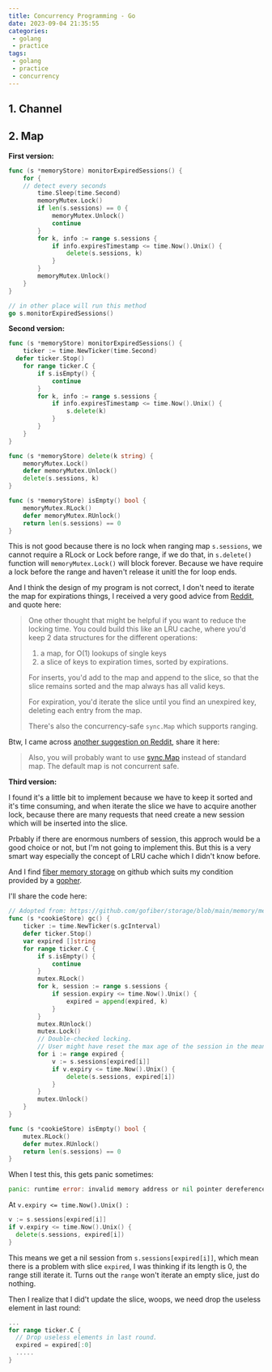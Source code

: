 ```yaml
---
title: Concurrency Programming - Go
date: 2023-09-04 21:35:55
categories:
 - golang
 - practice
tags:
 - golang
 - practice
 - concurrency
---
```


## 1. Channel





## 2. Map

**First version:**

```go
func (s *memoryStore) monitorExpiredSessions() {
	for {
    // detect every seconds
		time.Sleep(time.Second)
		memoryMutex.Lock()
		if len(s.sessions) == 0 {
			memoryMutex.Unlock()
			continue
		}
		for k, info := range s.sessions {
			if info.expiresTimestamp <= time.Now().Unix() {
				delete(s.sessions, k)
			}
		}
		memoryMutex.Unlock()
	}
}

// in other place will run this method
go s.monitorExpiredSessions()
```

**Second version:**

```go
func (s *memoryStore) monitorExpiredSessions() {
	ticker := time.NewTicker(time.Second)
  defer ticker.Stop()
	for range ticker.C {
		if s.isEmpty() {
			continue
		}
		for k, info := range s.sessions {
			if info.expiresTimestamp <= time.Now().Unix() {
				s.delete(k)
			}
		}
	}
}

func (s *memoryStore) delete(k string) {
	memoryMutex.Lock()
	defer memoryMutex.Unlock()
	delete(s.sessions, k)
}

func (s *memoryStore) isEmpty() bool {
	memoryMutex.RLock()
	defer memoryMutex.RUnlock()
	return len(s.sessions) == 0
}
```

This is not good because there is no lock when ranging map `s.sessions`, we cannot require a RLock or Lock before range, if we do that, in `s.delete()` function will `memoryMutex.Lock()` will block forever. Because we have require a lock before the range and haven't release it unitl the for loop ends. 

And I think the design of my program is not correct, I don't need to iterate the map for expirations things, I received a very good advice from [Reddit](https://www.reddit.com/r/golang/comments/169cy30/comment/jz3d914/?utm_source=share&utm_medium=web2x&context=3), and quote here:

> One other thought that might be helpful if you want to reduce the locking time. You could build this like an LRU cache, where you'd keep 2 data structures for the different operations:
>
> 1. a map, for O(1) lookups of single keys
> 2. a slice of keys to expiration times, sorted by expirations.
>
> For inserts, you'd add to the map and append to the slice, so that the slice remains sorted and the map always has all valid keys.
>
> For expiration, you'd iterate the slice until you find an unexpired key, deleting each entry from the map.
>
> There's also the concurrency-safe `sync.Map` which supports ranging.

Btw, I came across [another suggestion on Reddit](https://www.reddit.com/r/golang/comments/169cy30/comment/jz4n8fa/?utm_source=share&utm_medium=web2x&context=3), share it here:

> Also, you will probably want to use [sync.Map](https://pkg.go.dev/sync#Map) instead of standard map. The default map is not concurrent safe. 

**Third version:**

I found it's a little bit to implement because we have to keep it sorted and it's time consuming, and when iterate the slice we have to acquire another lock, because there are many requests that need create a new session which will be inserted into the slice. 

Prbably if there are enormous numbers of session, this approch would be a good choice or not, but I'm not going to implement this. But this is a very smart way especially the concept of LRU cache which I didn't know before. 

And I find [fiber memory storage](https://github.com/gofiber/storage/blob/main/memory/memory.go) on github which suits my condition provided by a [gopher](https://www.reddit.com/r/golang/comments/169cy30/comment/jz18tzh/?utm_source=share&utm_medium=web2x&context=3). 

I'll share the code here:

```go
// Adopted from: https://github.com/gofiber/storage/blob/main/memory/memory.go
func (s *cookieStore) gc() {
	ticker := time.NewTicker(s.gcInterval)
	defer ticker.Stop()
	var expired []string
	for range ticker.C {
		if s.isEmpty() {
			continue
		}
		mutex.RLock()
		for k, session := range s.sessions {
			if session.expiry <= time.Now().Unix() {
				expired = append(expired, k)
			}
		}
		mutex.RUnlock()
		mutex.Lock()
		// Double-checked locking.
		// User might have reset the max age of the session in the meantime.
		for i := range expired {
			v := s.sessions[expired[i]]
			if v.expiry <= time.Now().Unix() {
				delete(s.sessions, expired[i])
			}
		}
		mutex.Unlock()
	}
}

func (s *cookieStore) isEmpty() bool {
	mutex.RLock()
	defer mutex.RUnlock()
	return len(s.sessions) == 0
}
```

When I test this, this gets panic sometimes:

```go
panic: runtime error: invalid memory address or nil pointer dereference
```

At `v.expiry <= time.Now().Unix() `:

```go
v := s.sessions[expired[i]]
if v.expiry <= time.Now().Unix() {
  delete(s.sessions, expired[i])
}
```

This means we get a nil session from `s.sessions[expired[i]]`, which mean there is a problem with slice `expired`, I was thinking if its length is 0, the range still iterate it. Turns out the `range` won't iterate an empty slice, just do nothing. 

Then I realize that I did't update the slice, woops, we need drop the useless element in last round:

```go
...
for range ticker.C {
  // Drop useless elements in last round.
  expired = expired[:0]
  .....
}
```







